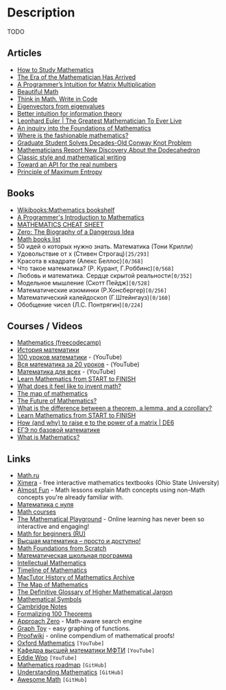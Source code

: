 # Description

TODO


## Articles

- [How to Study Mathematics](https://www.math.uh.edu/~dblecher/pf2.html)
- [The Era of the Mathematician Has Arrived](https://pub.towardsai.net/the-era-of-the-mathematician-has-arrived-39ec20b24aa6)
- [A Programmer’s Intuition for Matrix Multiplication](https://betterexplained.com/articles/matrix-multiplication/)
- [Beautiful Math](https://www.scientificamerican.com/article/beautiful-math/)
- [Think in Math. Write in Code](https://justinmeiners.github.io/think-in-math/)
- [Eigenvectors from eigenvalues](https://terrytao.wordpress.com/2019/08/13/eigenvectors-from-eigenvalues/)
- [Better intuition for information theory](https://www.blackhc.net/blog/2019/better-intuition-for-information-theory/)
- [Leonhard Euler | The Greatest Mathematician To Ever Live](https://medium.com/@naeem_akhtar/leonhard-euler-the-greatest-mathematician-to-ever-live-4ecc1bfcd3d7)
- [An inquiry into the Foundations of Mathematics](https://artagnon.com/articles/fom)
- [Where is the fashionable mathematics?](https://xenaproject.wordpress.com/2020/02/09/where-is-the-fashionable-mathematics/)
- [Graduate Student Solves Decades-Old Conway Knot Problem](https://www.quantamagazine.org/graduate-student-solves-decades-old-conway-knot-problem-20200519/)
- [Mathematicians Report New Discovery About the Dodecahedron](https://www.quantamagazine.org/mathematicians-report-new-discovery-about-the-dodecahedron-20200831/)
- [Classic style and mathematical writing](https://www.epatters.org/post/classic-style-and-mathematical-writing/)
- [Toward an API for the real numbers](https://blog.acolyer.org/2020/10/02/toward-an-api-for-the-real-numbers/)
- [Principle of Maximum Entropy](https://leimao.github.io/blog/Maximum-Entropy/)


## Books

- [Wikibooks:Mathematics bookshelf](https://en.wikibooks.org/wiki/Wikibooks:Mathematics_bookshelf)
- [A Programmer's Introduction to Mathematics](https://pimbook.org/)
- [MATHEMATICS CHEAT SHEET](https://ourway.keybase.pub/mathematics_cheat_sheet.pdf)
- [Zero: The Biography of a Dangerous Idea](https://www.goodreads.com/book/show/329336)
- [Math books list](https://2ch.hk/un/res/810326.html)
- 50 идей о которых нужно знать. Математика (Тони Крилли)
- Удовольствие от x (Стивен Строгац)`[25/293]`
- Красота в квадрате (Алекс Беллос)`[0/368]`
- Что такое математика? (Р. Курант, Г.Роббинс)`[0/568]`
- Любовь и математика. Сердце скрытой реальности`[0/352]`
- Модельное мышление (Скотт Пейдж)`[0/528]`
- Математические изюминки (Р.Хонсбергер)`[0/256]`
- Математический калейдоскоп (Г.Штейнгауз)`[0/160]`
- Обобщение чисел (Л.С. Понтрягин)`[0/224]`


## Courses / Videos

- [Mathematics (freecodecamp)](https://youtube.com/playlist?list=PLWKjhJtqVAbl5SlE6aBHzUVZ1e6q1Wz0v)
- [История математики](https://youtube.com/playlist?list=PLFTkMtYsMRIyj64_hzLoPAy64AtO7ztHo)
- [100 уроков математики](https://youtube.com/playlist?list=PLqBfxn8OBMGrsA_YynaQWqHKhL7kEvL4X) - (YouTube)
- [Вся математика за 20 уроков](https://youtube.com/playlist?list=PLp1o4TiOetLxxpi6Y8fB4_L5iOX_Ui5ss) - (YouTube)
- [Математика для всех](https://youtube.com/playlist?list=PLlx2izuC9gjhc6TOzoeL-ovXXsvjJi22f) - (YouTube)
- [Learn Mathematics from START to FINISH](https://youtu.be/pTnEG_WGd2Q)
- [What does it feel like to invent math?](https://youtu.be/XFDM1ip5HdU)
- [The map of mathematics](https://youtu.be/OmJ-4B-mS-Y)
- [The Future of Mathematics?](https://youtu.be/Dp-mQ3HxgDE)
- [What is the difference between a theorem, a lemma, and a corollary?](https://divisbyzero.com/2008/09/22/what-is-the-difference-between-a-theorem-a-lemma-and-a-corollary/)
- [Learn Mathematics from START to FINISH](https://youtu.be/pTnEG_WGd2Q)
- [How (and why) to raise e to the power of a matrix | DE6](https://youtu.be/O85OWBJ2ayo)
- [ЕГЭ по базовой математике](https://stepik.org/course/19059/)
- [What is Mathematics?](https://youtu.be/fdJOv6iirfU)


## Links

- [Math.ru](https://math.ru/)
- [Ximera](https://ximera.osu.edu/) - free interactive mathematics textbooks (Ohio State University)
- [Almost Fun](https://www.almostfun.org/lessons/) - Math lessons explain Math concepts using non-Math concepts you're already familiar with.
- [Математика с нуля](http://spacemath.xyz/)
- [Math courses](https://math.hse.ru/archive)
- [The Mathematical Playground](https://mathigon.org/) - Online learning has never been so interactive and engaging!
- [Math for beginners (RU)](http://www.egesdam.ru/)
- [Высшая математика – просто и доступно!](http://mathprofi.ru/)
- [Math Foundations from Scratch](https://learnaifromscratch.github.io/math.html)
- [Математическая школьная программа](http://imperium.lenin.ru/~verbit/MATH/programma.html)
- [Intellectual Mathematics](http://intellectualmathematics.com/)
- [Timeline of Mathematics](https://mathigon.org/timeline/)
- [MacTutor History of Mathematics Archive](https://mathshistory.st-andrews.ac.uk/)
- [The Map of Mathematics](https://mathmap.quantamagazine.org/)
- [The Definitive Glossary of Higher Mathematical Jargon](https://mathvault.ca/math-glossary/)
- [Mathematical Symbols](https://mathvault.ca/hub/higher-math/math-symbols/)
- [Cambridge Notes](https://dec41.user.srcf.net/notes/)
- [Formalizing 100 Theorems](http://www.cs.ru.nl/~freek/100/)
- [Approach Zero](https://approach0.xyz/search/) - Math-aware search engine
- [Graph Toy](https://graphtoy.com/) - easy graphing of functions.
- [Proofwiki](https://proofwiki.org/wiki/Main_Page) - online compendium of mathematical proofs!
- [Oxford Mathematics](https://www.youtube.com/c/OxfordMathematics) `[YouTube]`
- [Кафедра высшей математики МФТИ](https://www.youtube.com/channel/UC_ByV5irnAmCUZEGVZntFmQ) `[YouTube]`
- [Eddie Woo](https://www.youtube.com/c/misterwootube/) `[YouTube]`
- [Mathematics roadmap](https://github.com/TalalAlrawajfeh/mathematics-roadmap) `[GitHub]`
- [Understanding Mathematics](https://github.com/nbro/understanding-math) `[GitHub]`
- [Awesome Math](https://github.com/llSourcell/learn_math_fast) `[GitHub]`
